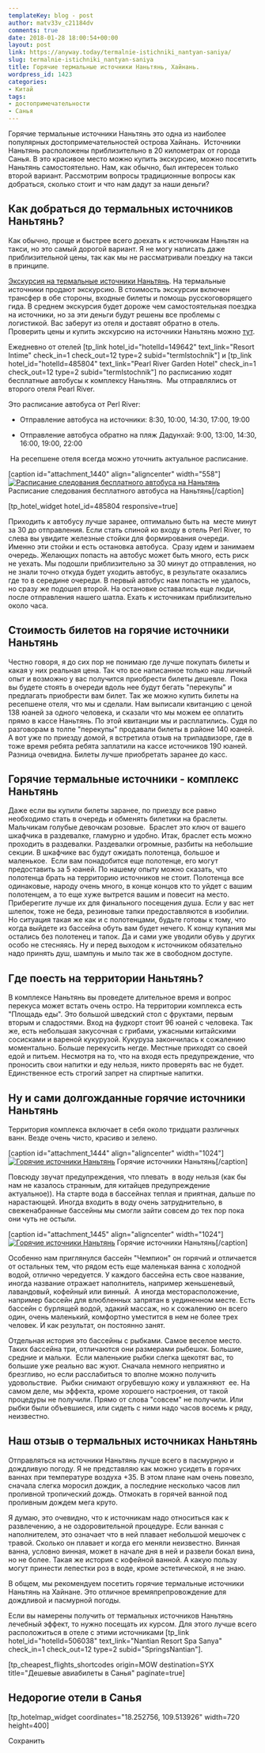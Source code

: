 ```yaml
---
templateKey: blog - post
author: matv33v_c21184dv
comments: true
date: 2018-01-28 18:00:54+00:00
layout: post
link: https://anyway.today/termalnie-istichniki_nantyan-saniya/
slug: termalnie-istichniki_nantyan-saniya
title: Горячие термальные источники Наньтянь, Хайнань.
wordpress_id: 1423
categories:
- Китай
tags:
- достопримечательности
- Санья
---
```


Горячие термальные источники Наньтянь это одна из наиболее популярных достопримечательностей острова Хайнань.  Источники Наньтянь расположены приблизительно в 20 километрах от города Санья. В это красивое место можно купить экскурсию, можно посетить Наньтянь самостоятельно. Нам, как обычно, был интересен только второй вариант. Рассмотрим вопросы традиционные вопросы как добраться, сколько стоит и что нам дадут за наши деньги?


<!-- more -->


## Как добраться до термальных источников Наньтянь?




Как обычно, проще и быстрее всего доехать к источникам Наньтян на такси, но это самый дорогой вариант. Я не могу написать даже приблизительной цены, так как мы не рассматривали поездку на такси в принципе.




[Экскурсия на термальные источники Наньтянь](https://c21.travelpayouts.com/click?shmarker=14510.termIstochnik&promo_id=656&source_type=customlink&type=click&custom_url=%D0%A2%D1%80%D0%B0%D0%BD%D1%81%D1%84%D0%B5%D1%80%20-%20%D0%92%D1%85%D0%BE%D0%B4%D0%BD%D0%BE%D0%B9%20%D0%B1%D0%B8%D0%BB%D0%B5%D1%82%20-%20%D0%A3%D1%81%D0%BB%D1%83%D0%B3%D0%B8%20%D0%B3%D0%B8%D0%B4%D0%B0%20%20%40%20%D0%98%D1%81%D1%82%D0%BE%D1%87%D0%BD%D0%B8%D0%BA%3A%20https%3A%2F%2Fwww.sputnik8.com%2Fru%2Fsanya%2Factivities%2F8000-termalnyy-istochnik). На термальные источники продают экскурсию. В стоимость экскурсии включен трансфер в обе стороны, входные билеты и помощь русскоговорящего гида. В среднем экскурсия будет дороже чем самостоятельная поездка на источники, но за эти деньги будут решены все проблемы с логистикой. Вас заберут из отеля и доставят обратно в отель. Проверить цены и купить экскурсию на источники Наньтянь можно [тут](https://c21.travelpayouts.com/click?shmarker=14510.termIstochnik&promo_id=656&source_type=customlink&type=click&custom_url=%D0%A2%D1%80%D0%B0%D0%BD%D1%81%D1%84%D0%B5%D1%80%20-%20%D0%92%D1%85%D0%BE%D0%B4%D0%BD%D0%BE%D0%B9%20%D0%B1%D0%B8%D0%BB%D0%B5%D1%82%20-%20%D0%A3%D1%81%D0%BB%D1%83%D0%B3%D0%B8%20%D0%B3%D0%B8%D0%B4%D0%B0%20%20%40%20%D0%98%D1%81%D1%82%D0%BE%D1%87%D0%BD%D0%B8%D0%BA%3A%20https%3A%2F%2Fwww.sputnik8.com%2Fru%2Fsanya%2Factivities%2F8000-termalnyy-istochnik).




Ежедневно от отелей [tp_link hotel_id="hotelId=149642" text_link="Resort Intime" check_in=1 check_out=12 type=2 subid="termIstochnik"] и [tp_link hotel_id="hotelId=485804" text_link="Pearl River Garden Hotel" check_in=1 check_out=12 type=2 subid="termIstochnik"] по расписанию ходят бесплатные автобусы к комплексу Наньтянь.  Мы отправлялись от второго отеля Pearl River. 



Это расписание автобуса от Perl River:



 	
  * Отправление автобуса на источники: 8:30, 10:00, 14:30, 17:00, 19:00

 	
  * Отправление автобуса обратно на пляж Дадунхай: 9:00, 13:00, 14:30, 16:00, 19:00, 22:00




 На ресепшене отеля всегда можно уточнить актуальное расписание.






[caption id="attachment_1440" align="aligncenter" width="558"][![Расписание следования бесплатного автобуса на Наньтянь](http://anyway.today/wp-content/uploads/2016/01/index.jpg)](http://anyway.today/wp-content/uploads/2016/01/index.jpg) Расписание следования бесплатного автобуса на Наньтянь[/caption]

[tp_hotel_widget hotel_id=485804 responsive=true]






Приходить к автобусу лучше заранее, оптимально быть на  месте минут за 30 до отправления. Если стать спиной ко входу в отель Perl River, то слева вы увидите железные стойки для формирования очереди. Именно эти стойки и есть остановка автобуса.  Сразу идем и занимаем очередь. Желающих попасть на автобус может быть много, есть риск не уехать. Мы подошли приблизительно за 30 минут до отправления, но не знали точно откуда будет уходить автобус, в результате оказались где то в середине очереди. В первый автобус нам попасть не удалось, но сразу же подошел второй. На остановке оставались еще люди, после отправления нашего шатла. Ехать к источникам приблизительно около часа.




## Стоимость билетов на горячие источники Наньтянь




Честно говоря, я до сих пор не понимаю где лучше покупать билеты и какая у них реальная цена. Так что все написанное только наш личный опыт и возможно у вас получится приобрести билеты дешевле.  Пока вы будете стоять в очереди вдоль нее будут бегать "перекупы" и предлагать приобрести вам билет. Так же можно купить билеты на ресепшене отеля, что мы и сделали. Нам выписали квитанцию с ценой 138 юаней за одного человека, и сказали что мы можем ее оплатить прямо в кассе Наньтянь. По этой квитанции мы и расплатились. Судя по разговорам в толпе "перекупы" продавали билеты в районе 140 юаней.  А вот уже по приезду домой, я встретила отзыв на трипадвизоре, где в тоже время ребята ребята заплатили на кассе источников 190 юаней. Разница очевидна. Билеты лучше приобретать заранее до касс.




## Горячие термальные источники - комплекс Наньтянь




Даже если вы купили билеты заранее, по приезду все равно необходимо стать в очередь и обменять билетики на браслеты. Мальчикам голубые девочкам розовые.  Браслет это ключ от вашего шкафчика в раздевалке, гламурно и удобно. Итак, браслет есть можно проходить в раздевалки. Раздевалки огромные, разбиты на небольшие секции. В шкафчике вас будут ожидать полотенца, большое и маленькое.  Если вам понадобится еще полотенце, его могут предоставить за 5 юаней. По нашему опыту можно сказать, что полотенца брать на территорию источников не стоит. Полотенца все одинаковые, народу очень много, в конце концов кто то уйдет с вашим полотенцем, а то еще хуже вытрется вашим и повесит на место. Приберегите лучше их для финального посещения душа. Если у вас нет шлепок, тоже не беда, резиновые тапки предоставляются в изобилии. Но ситуация такая же как и с полотенцами, будьте готовы к тому, что когда выйдете из бассейна обуть вам будет нечего. К концу купания мы остались без полотенец и тапок. Да и сами уже уводили обувь у других особо не стесняясь. Ну и перед выходом к источником обязательно надо принять душ, шампунь и мыло так же в свободном доступе.




## Где поесть на территории Наньтянь?




В комплексе Наньтянь вы проведете длительное время и вопрос перекуса может встать очень остро. На территории комплекса есть "Площадь еды". Это большой шведский стол с фруктами, первым вторым и сладостями. Вход на фудкорт стоит 96 юаней с человека. Так же, есть небольшая закусочная с грибами, ужасными китайскими сосисками и вареной кукурузой. Кукуруза закончилась к сожалению моментально. Больше перекусить негде. Местные приходят со своей едой и питьем. Несмотря на то, что на входя есть предупреждение, что проносить свои напитки и еду нельзя, никто проверять вас не будет. Единственное есть строгий запрет на спиртные напитки.





## Ну и сами долгожданные горячие источники Наньтянь




Территория комплекса включает в себя около тридцати различных ванн. Везде очень чисто, красиво и зелено.






[caption id="attachment_1444" align="aligncenter" width="1024"][![Горячие источники Наньтянь](http://anyway.today/wp-content/uploads/2016/01/IMG_0759-1024x683.jpg)](http://anyway.today/wp-content/uploads/2016/01/IMG_0759.jpg) Горячие источники Наньтянь[/caption]






Повсюду звучат предупреждения, что плевать  в воду нельзя (как бы нам не казалось странным, для китайцев предупреждение актуальное)). На старте вода в бассейнах теплая и приятная, дальше по нарастающей. Иногда входить в воду очень затруднительно, в свеженабранные бассейны мы смогли зайти совсем до тех пор пока они чуть не остыли.






[caption id="attachment_1445" align="aligncenter" width="1024"][![Горячие источники Наньтянь](http://anyway.today/wp-content/uploads/2016/01/IMG_0782-1024x683.jpg)](http://anyway.today/wp-content/uploads/2016/01/IMG_0782.jpg) Горячие источники Наньтянь[/caption]






Особенно нам приглянулся бассейн "Чемпион" он горячий и отличается от остальных тем, что рядом есть еще маленькая ванна с холодной водой, отлично чередуется. У каждого бассейна есть свое название, иногда название отражает наполнитель, например женьшеневый, лавандовый, кофейный или винный.  А иногда месторасположение, например бассейн для влюбленных запрятан в уединенном месте. Есть бассейн с бурлящей водой, эдакий массаж, но к сожалению он всего один, очень маленький, комфортно уместится в нем не более трех человек. И как результат, он постоянно занят.







Отдельная история это бассейны с рыбками. Самое веселое место. Таких бассейна три, отличаются они размерами рыбешок. Большие, средние и мальки.  Если маленькие рыбки слегка щекотят вас, то большие уже реально вас жуют. Сначала немного неприятно и брезгливо, но если расслабиться то вполне можно получить удовольствие.  Рыбки снимают огрубевшую кожу и увлажняют  ее. На самом деле, мы эффекта, кроме хорошего настроения, от такой процедуры не получили. Прямо от слова "совсем" не получили. Или рыбки были объевшиеся, или сидеть с ними надо часов восемь к ряду, неизвестно.




## Наш отзыв о термальных источниках Наньтянь




Отправляться на источники Наньтянь лучше всего в пасмурную и дождливую погоду. Я не представляю как можно усидеть в горячих ваннах при температуре воздуха +35. В этом плане нам очень повезло, сначала слегка моросил дождик, а последние несколько часов лил проливной тропический дождь. Отмокать в горячей ванной под проливным дождем мега круто.




Я думаю, это очевидно, что к источникам надо относиться как к развлечению, а не оздоровительной процедуре. Если ванная с наполнителем, это означает что в ней плавает небольшой мешочек с травой. Сколько он плавает и когда его меняли неизвестно. Винная ванна, условно винная, может в начале дня в ней и развели бокал вина, но не более. Такая же история с кофейной ванной. А какую пользу могут принести лепестки роз в воде, кроме эстетической, я не знаю.




В общем, мы рекомендуем посетить горячие термальные источники  Наньтянь на Хайнане. Это отличное времяпрепровождение для дождливой и пасмурной погоды.




Если вы намерены получить от термальных источников Наньтянь лечебный эффект, то нужно посещать их курсом. Для этого лучше всего расположиться в отеле с этими источниками [tp_link hotel_id="hotelId=506038" text_link="Nantian Resort Spa Sanya" check_in=1 check_out=12 type=2 subid="SpringsNantian"].




[tp_cheapest_flights_shortcodes origin=MOW destination=SYX title="Дешевые авиабилеты в Санья" paginate=true]





## Недорогие отели в Санья


[tp_hotelmap_widget coordinates="18.252756, 109.513926" width=720 height=400]

Сохранить
